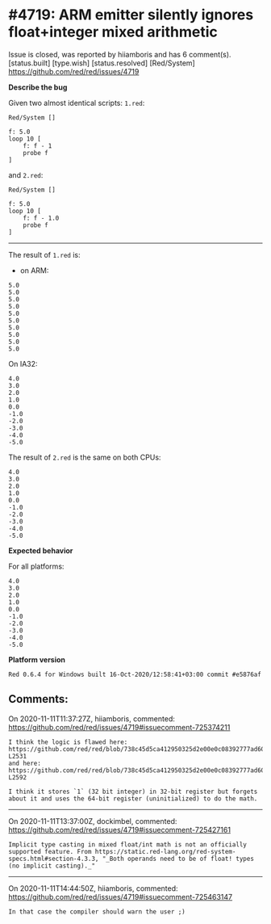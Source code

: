 
#4719: ARM emitter silently ignores float+integer mixed arithmetic
================================================================================
Issue is closed, was reported by hiiamboris and has 6 comment(s).
[status.built] [type.wish] [status.resolved] [Red/System]
<https://github.com/red/red/issues/4719>

**Describe the bug**

Given two almost identical scripts:
`1.red`:
```
Red/System []

f: 5.0
loop 10 [
	f: f - 1
	probe f
]
```
and `2.red`:
```
Red/System []

f: 5.0
loop 10 [
	f: f - 1.0
	probe f
]
```

---
The result of `1.red` is:
- on ARM:
```
5.0
5.0
5.0
5.0
5.0
5.0
5.0
5.0
5.0
5.0
```
On IA32:
```
4.0
3.0
2.0
1.0
0.0
-1.0
-2.0
-3.0
-4.0
-5.0
```

The result of `2.red` is the same on both CPUs:
```
4.0
3.0
2.0
1.0
0.0
-1.0
-2.0
-3.0
-4.0
-5.0
```

**Expected behavior**

For all platforms:
```
4.0
3.0
2.0
1.0
0.0
-1.0
-2.0
-3.0
-4.0
-5.0
```

**Platform version**

```
Red 0.6.4 for Windows built 16-Oct-2020/12:58:41+03:00 commit #e5876af
```



Comments:
--------------------------------------------------------------------------------

On 2020-11-11T11:37:27Z, hiiamboris, commented:
<https://github.com/red/red/issues/4719#issuecomment-725374211>

    I think the logic is flawed here:
    https://github.com/red/red/blob/738c45d5ca412950325d2e00e0c08392777ad603/system/targets/ARM.r#L2527-L2531
    and here:
    https://github.com/red/red/blob/738c45d5ca412950325d2e00e0c08392777ad603/system/targets/ARM.r#L2575-L2592
    
    I think it stores `1` (32 bit integer) in 32-bit register but forgets about it and uses the 64-bit register (uninitialized) to do the math.

--------------------------------------------------------------------------------

On 2020-11-11T13:37:00Z, dockimbel, commented:
<https://github.com/red/red/issues/4719#issuecomment-725427161>

    Implicit type casting in mixed float/int math is not an officially supported feature. From https://static.red-lang.org/red-system-specs.html#section-4.3.3, "_Both operands need to be of float! types (no implicit casting)._"
    

--------------------------------------------------------------------------------

On 2020-11-11T14:44:50Z, hiiamboris, commented:
<https://github.com/red/red/issues/4719#issuecomment-725463147>

    In that case the compiler should warn the user ;)

